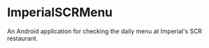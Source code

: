 ImperialSCRMenu
=================

An Android application for checking the daily menu at Imperial's SCR restaurant.
